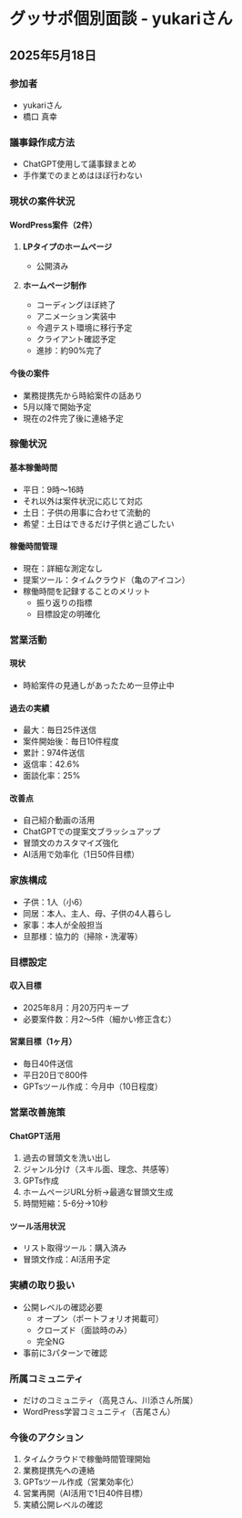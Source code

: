 # グッサポ個別面談 - yukariさん
## 2025年5月18日

### 参加者
- yukariさん
- 橋口 真幸

### 議事録作成方法
- ChatGPT使用して議事録まとめ
- 手作業でのまとめはほぼ行わない

### 現状の案件状況

#### WordPress案件（2件）
1. **LPタイプのホームページ**
   - 公開済み

2. **ホームページ制作**
   - コーディングほぼ終了
   - アニメーション実装中
   - 今週テスト環境に移行予定
   - クライアント確認予定
   - 進捗：約90%完了

#### 今後の案件
- 業務提携先から時給案件の話あり
- 5月以降で開始予定
- 現在の2件完了後に連絡予定

### 稼働状況

#### 基本稼働時間
- 平日：9時〜16時
- それ以外は案件状況に応じて対応
- 土日：子供の用事に合わせて流動的
- 希望：土日はできるだけ子供と過ごしたい

#### 稼働時間管理
- 現在：詳細な測定なし
- 提案ツール：タイムクラウド（亀のアイコン）
- 稼働時間を記録することのメリット
  - 振り返りの指標
  - 目標設定の明確化

### 営業活動

#### 現状
- 時給案件の見通しがあったため一旦停止中

#### 過去の実績
- 最大：毎日25件送信
- 案件開始後：毎日10件程度
- 累計：974件送信
- 返信率：42.6%
- 面談化率：25%

#### 改善点
- 自己紹介動画の活用
- ChatGPTでの提案文ブラッシュアップ
- 冒頭文のカスタマイズ強化
- AI活用で効率化（1日50件目標）

### 家族構成
- 子供：1人（小6）
- 同居：本人、主人、母、子供の4人暮らし
- 家事：本人が全般担当
- 旦那様：協力的（掃除・洗濯等）

### 目標設定

#### 収入目標
- 2025年8月：月20万円キープ
- 必要案件数：月2〜5件（細かい修正含む）

#### 営業目標（1ヶ月）
- 毎日40件送信
- 平日20日で800件
- GPTsツール作成：今月中（10日程度）

### 営業改善施策

#### ChatGPT活用
1. 過去の冒頭文を洗い出し
2. ジャンル分け（スキル面、理念、共感等）
3. GPTs作成
4. ホームページURL分析→最適な冒頭文生成
5. 時間短縮：5-6分→10秒

#### ツール活用状況
- リスト取得ツール：購入済み
- 冒頭文作成：AI活用予定

### 実績の取り扱い
- 公開レベルの確認必要
  - オープン（ポートフォリオ掲載可）
  - クローズド（面談時のみ）
  - 完全NG
- 事前に3パターンで確認

### 所属コミュニティ
- だけのコミュニティ（高見さん、川添さん所属）
- WordPress学習コミュニティ（吉尾さん）

### 今後のアクション
1. タイムクラウドで稼働時間管理開始
2. 業務提携先への連絡
3. GPTsツール作成（営業効率化）
4. 営業再開（AI活用で1日40件目標）
5. 実績公開レベルの確認